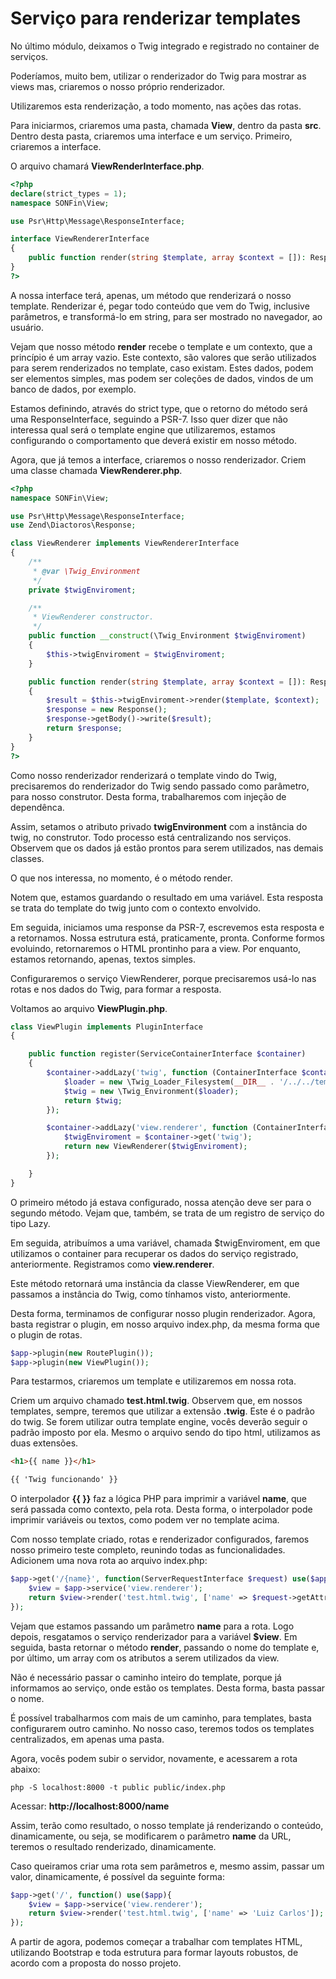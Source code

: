 # Serviço para renderizar templates

No último módulo, deixamos o Twig integrado e registrado no container de serviços.

Poderíamos, muito bem, utilizar o renderizador do Twig para mostrar as views mas, criaremos o nosso próprio renderizador.

Utilizaremos esta renderização, a todo momento, nas ações das rotas.

Para iniciarmos, criaremos uma pasta, chamada **View**, dentro da pasta **src**. Dentro desta pasta, criaremos uma interface e um serviço. Primeiro, criaremos a interface.

O arquivo chamará **ViewRenderInterface.php**.

```php
<?php
declare(strict_types = 1);
namespace SONFin\View;

use Psr\Http\Message\ResponseInterface;

interface ViewRendererInterface
{
    public function render(string $template, array $context = []): ResponseInterface;
}
?>
```

A nossa interface terá, apenas, um método que renderizará o nosso template. Renderizar é, pegar todo conteúdo que vem do Twig, inclusive parâmetros, e transformá-lo em string, para ser mostrado no navegador, ao usuário.

Vejam que nosso método **render** recebe o template e um contexto, que a princípio é um array vazio. Este contexto, são valores que serão utilizados para serem renderizados no template, caso existam. Estes dados, podem ser elementos simples, mas  podem ser coleções de dados, vindos de um banco de dados, por exemplo.

Estamos definindo, através do strict type, que o retorno do método será uma ResponseInterface, seguindo a PSR-7. Isso quer dizer que não interessa qual será o template engine que utilizaremos, estamos configurando o comportamento que deverá existir em nosso método.

Agora, que já temos a interface, criaremos o nosso renderizador. Criem uma classe chamada **ViewRenderer.php**.

```php
<?php
namespace SONFin\View;

use Psr\Http\Message\ResponseInterface;
use Zend\Diactoros\Response;

class ViewRenderer implements ViewRendererInterface
{
    /**
     * @var \Twig_Environment
     */
    private $twigEnviroment;

    /**
     * ViewRenderer constructor.
     */
    public function __construct(\Twig_Environment $twigEnviroment)
    {
        $this->twigEnviroment = $twigEnviroment;
    }

    public function render(string $template, array $context = []): ResponseInterface
    {
        $result = $this->twigEnviroment->render($template, $context);
        $response = new Response();
        $response->getBody()->write($result);
        return $response;
    }
}
?>
```

Como nosso renderizador renderizará o template vindo do Twig, precisaremos do renderizador do Twig sendo passado como parâmetro, para nosso construtor. Desta forma, trabalharemos com injeção de dependênca.

Assim, setamos o atributo privado **twigEnvironment** com a instância do twig, no construtor. Todo processo está centralizando nos serviços. Observem que os dados já estão prontos para serem utilizados, nas demais classes.

O que nos interessa, no momento, é o método render.

Notem que, estamos guardando o resultado em uma variável. Esta resposta se trata do template do twig junto com o contexto envolvido.

Em seguida, iniciamos uma response da PSR-7, escrevemos esta resposta e a retornamos. Nossa estrutura está, praticamente, pronta. Conforme formos evoluindo, retornaremos o HTML prontinho para a view. Por enquanto, estamos retornando, apenas, textos simples.

Configuraremos o serviço ViewRenderer, porque precisaremos usá-lo nas rotas e nos dados do Twig, para formar a resposta.

Voltamos ao arquivo **ViewPlugin.php**.

```php
class ViewPlugin implements PluginInterface
{

    public function register(ServiceContainerInterface $container)
    {
        $container->addLazy('twig', function (ContainerInterface $container) {
            $loader = new \Twig_Loader_Filesystem(__DIR__ . '/../../templates');
            $twig = new \Twig_Environment($loader);
            return $twig;
        });

        $container->addLazy('view.renderer', function (ContainerInterface $container) {
            $twigEnviroment = $container->get('twig');
            return new ViewRenderer($twigEnviroment);
        });

    }
}
```

O primeiro método já estava configurado, nossa atenção deve ser para o segundo método. Vejam que, também, se trata de um registro de serviço do tipo Lazy.

Em seguida, atribuímos a uma variável, chamada $twigEnviroment, em que utilizamos o container para recuperar os dados do serviço registrado, anteriormente. Registramos como **view.renderer**.

Este método retornará uma instância da classe ViewRenderer, em que passamos a instância do Twig, como tínhamos visto, anteriormente.

Desta forma, terminamos de configurar nosso plugin renderizador. Agora, basta registrar o plugin, em nosso arquivo index.php, da mesma forma que o plugin de rotas.

```php
$app->plugin(new RoutePlugin());
$app->plugin(new ViewPlugin());
```

Para testarmos, criaremos um template e utilizaremos em nossa rota.

Criem um arquivo chamado **test.html.twig**. Observem que, em nossos templates, sempre, teremos que utilizar a extensão **.twig**. Este é o padrão do twig. Se forem utilizar outra template engine, vocês deverão seguir o padrão imposto por ela. Mesmo o arquivo sendo do tipo html, utilizamos as duas extensões.

```html
<h1>{{ name }}</h1>

{{ 'Twig funcionando' }}
```

O interpolador **{{ }}** faz a lógica PHP para imprimir a variável **name**, que será passada como contexto, pela rota. Desta forma, o interpolador pode imprimir variáveis ou textos, como podem ver no template acima.

Com nosso template criado, rotas e renderizador configurados, faremos nosso primeiro teste completo, reunindo todas as funcionalidades. Adicionem uma nova rota ao arquivo index.php:

```php
$app->get('/{name}', function(ServerRequestInterface $request) use($app){
    $view = $app->service('view.renderer');
    return $view->render('test.html.twig', ['name' => $request->getAttribute('name')]);
});
```

Vejam que estamos passando um parâmetro **name** para a rota. Logo depois, resgatamos o serviço renderizador para a variável **$view**. Em seguida, basta retornar o método **render**, passando o nome do template e, por último, um array com os atributos a serem utilizados da view.

Não é necessário passar o caminho inteiro do template, porque já informamos ao serviço, onde estão os templates. Desta forma, basta passar o nome.

É possível trabalharmos com mais de um caminho, para templates, basta configurarem outro caminho. No nosso caso, teremos todos os templates centralizados, em apenas uma pasta.

Agora, vocês podem subir o servidor, novamente, e acessarem a rota abaixo:

`php -S localhost:8000 -t public public/index.php`

Acessar: **http://localhost:8000/name**

Assim, terão como resultado, o nosso template já renderizando o conteúdo, dinamicamente, ou seja, se modificarem o parâmetro **name** da URL, teremos o resultado renderizado, dinamicamente.

Caso queiramos criar uma rota sem parâmetros e, mesmo assim, passar um valor, dinamicamente, é possível da seguinte forma:

```php
$app->get('/', function() use($app){
    $view = $app->service('view.renderer');
    return $view->render('test.html.twig', ['name' => 'Luiz Carlos']);
});
```

A partir de agora, podemos começar a trabalhar com templates HTML, utilizando Bootstrap e toda estrutura para formar layouts robustos, de acordo com a proposta do nosso projeto.